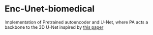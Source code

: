 # Enc-Unet-biomedical
Implementation of Pretrained autoencoder and U-Net, where PA acts a backbone to the 3D U-Net inspired by [this paper](https://onlinelibrary.wiley.com/doi/abs/10.1002/ima.22822)

